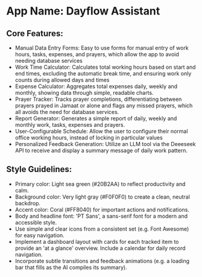 # **App Name**: Dayflow Assistant

## Core Features:

- Manual Data Entry Forms: Easy to use forms for manual entry of work hours, tasks, expenses, and prayers, which allow the app to avoid needing database services
- Work Time Calculator: Calculates total working hours based on start and end times, excluding the automatic break time, and ensuring work only counts during allowed days and times
- Expense Calculator: Aggregates total expenses daily, weekly and monthly, showing data through simple, readable charts.
- Prayer Tracker: Tracks prayer completions, differentiating between prayers prayed in Jamaat or alone and flags any missed prayers, which all avoids the need for database services.
- Report Generator: Generates a simple report of daily, weekly and monthly work, tasks, expenses and prayers.
- User-Configurable Schedule: Allow the user to configure their normal office working hours, instead of locking in particular values
- Personalized Feedback Generation: Utilize an LLM tool via the Deeeseek API to receive and display a summary message of daily work pattern.

## Style Guidelines:

- Primary color: Light sea green (#20B2AA) to reflect productivity and calm.
- Background color: Very light gray (#F0F0F0) to create a clean, neutral backdrop.
- Accent color: Coral (#FF8040) for important actions and notifications.
- Body and headline font: 'PT Sans', a sans-serif font for a modern and accessible style.
- Use simple and clear icons from a consistent set (e.g. Font Awesome) for easy navigation.
- Implement a dashboard layout with cards for each tracked item to provide an 'at a glance' overview. Include a calendar for daily record navigation.
- Incorporate subtle transitions and feedback animations (e.g. a loading bar that fills as the AI compiles its summary).